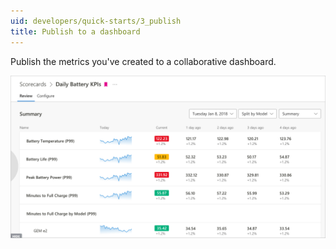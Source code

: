 ```yaml
---
uid: developers/quick-starts/3_publish
title: Publish to a dashboard
---
```


Publish the metrics you've created to a collaborative dashboard.

![Dashboard](dashboard.png)
